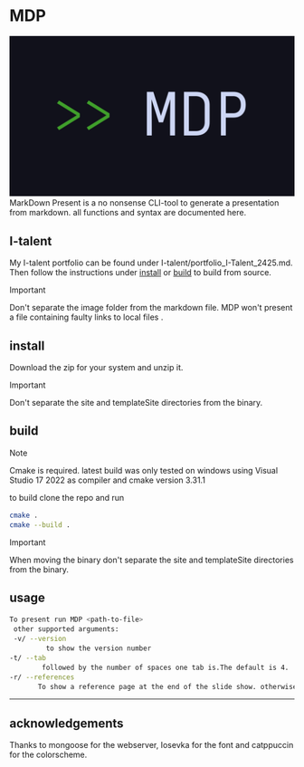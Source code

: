 # MDP
![](https://raw.githubusercontent.com/zwartemees/MDP/a813d41da8f0cf49d667600f52c81ba8ea6d6028/site/assets/images/MDP_darkmode.svg)
MarkDown Present is a no nonsense CLI-tool to generate a presentation from markdown.
all functions and syntax are documented here.
## I-talent
My I-talent portfolio can be found under I-talent/portfolio_I-Talent_2425.md. Then follow the instructions under [install](#install) or [build](#build) to build from source.
> [!IMPORTANT]  
Don't separate the image folder from the markdown file. MDP won't present a file containing faulty links to local files .
## install 
Download the zip for your system and unzip it. 
> [!IMPORTANT]  
Don't separate the site and templateSite directories from the binary.

## build
> [!NOTE]  
Cmake is required. latest build was only tested on windows using Visual Studio 17 2022 as compiler and cmake version 3.31.1

to build clone the repo and run 
````bash
cmake .
cmake --build .
````
> [!IMPORTANT]  
When moving the binary don't separate the site and templateSite directories from the binary.

## usage
````bash
To present run MDP <path-to-file>
 other supported arguments:
 -v/ --version
         to show the version number
-t/ --tab
        followed by the number of spaces one tab is.The default is 4.
-r/ --references
       To show a reference page at the end of the slide show. otherwise the refrences will show when a link is clicked but not when presenting
````
-----
## acknowledgements
Thanks to mongoose for the webserver,  Iosevka for the font and catppuccin for the colorscheme.

